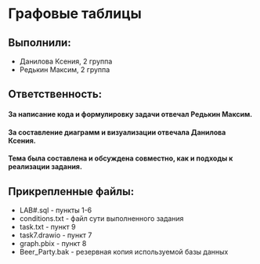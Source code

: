 # Графовые таблицы

## Выполнили:

- Данилова Ксения, 2 группа
- Редькин Максим, 2 группа

## Ответственность:

#### За написание кода и формулировку задачи отвечал Редькин Максим.

#### За составление диаграмм и визуализации отвечала Данилова Ксения.

#### Тема была составлена и обсуждена совместно, как и подходы к реализации задания.

## Прикрепленные файлы:

- LAB#.sql - пункты 1-6
- conditions.txt - файл сути выполненного задания
- task.txt - пункт 9
- task7.drawio - пункт 7
- graph.pbix - пункт 8
- Beer_Party.bak - резервная копия используемой базы данных
